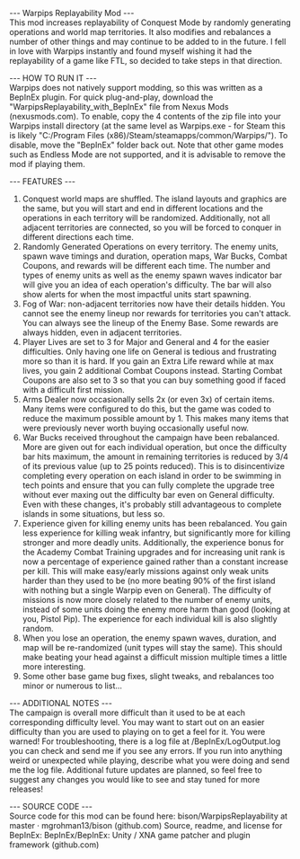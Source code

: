 --- Warpips Replayability Mod ---  
This mod increases replayability of Conquest Mode by randomly generating operations and world map territories. It also modifies and rebalances a number of other things and may continue to be added to in the future. I fell in love with Warpips instantly and found myself wishing it had the replayability of a game like FTL, so decided to take steps in that direction.

--- HOW TO RUN IT ---  
Warpips does not natively support modding, so this was written as a BepInEx plugin. For quick plug-and-play, download the "WarpipsReplayability_with_BepInEx" file from Nexus Mods (nexusmods.com). To enable, copy the 4 contents of the zip file into your Warpips install directory (at the same level as Warpips.exe - for Steam this is likely "C:/Program Files (x86)/Steam/steamapps/common/Warpips/"). To disable, move the "BepInEx" folder back out. Note that other game modes such as Endless Mode are not supported, and it is advisable to remove the mod if playing them.

--- FEATURES ---  
1) Conquest world maps are shuffled. The island layouts and graphics are the same, but you will start and end in different locations and the operations in each territory will be randomized. Additionally, not all adjacent territories are connected, so you will be forced to conquer in different directions each time.
2) Randomly Generated Operations on every territory. The enemy units, spawn wave timings and duration, operation maps, War Bucks, Combat Coupons, and rewards will be different each time. The number and types of enemy units as well as the enemy spawn waves indicator bar will give you an idea of each operation's difficulty. The bar will also show alerts for when the most impactful units start spawning.
3) Fog of War: non-adjacent territories now have their details hidden. You cannot see the enemy lineup nor rewards for territories you can't attack. You can always see the lineup of the Enemy Base. Some rewards are always hidden, even in adjacent territories.
4) Player Lives are set to 3 for Major and General and 4 for the easier difficulties. Only having one life on General is tedious and frustrating more so than it is hard. If you gain an Extra Life reward while at max lives, you gain 2 additional Combat Coupons instead. Starting Combat Coupons are also set to 3 so that you can buy something good if faced with a difficult first mission.
5) Arms Dealer now occasionally sells 2x (or even 3x) of certain items. Many items were configured to do this, but the game was coded to reduce the maximum possible amount by 1. This makes many items that were previously never worth buying occasionally useful now.
6) War Bucks received throughout the campaign have been rebalanced. More are given out for each individual operation, but once the difficulty bar hits maximum, the amount in remaining territories is reduced by 3/4 of its previous value (up to 25 points reduced). This is to disincentivize completing every operation on each island in order to be swimming in tech points and ensure that you can fully complete the upgrade tree without ever maxing out the difficulty bar even on General difficulty. Even with these changes, it's probably still advantageous to complete islands in some situations, but less so.
7) Experience given for killing enemy units has been rebalanced. You gain less experience for killing weak infantry, but significantly more for killing stronger and more deadly units. Additionally, the experience bonus for the Academy Combat Training upgrades and for increasing unit rank is now a percentage of experience gained rather than a constant increase per kill. This will make easy/early missions against only weak units harder than they used to be (no more beating 90% of the first island with nothing but a single Warpip even on General). The difficulty of missions is now more closely related to the number of enemy units, instead of some units doing the enemy more harm than good (looking at you, Pistol Pip). The experience for each individual kill is also slightly random.
8) When you lose an operation, the enemy spawn waves, duration, and map will be re-randomized (unit types will stay the same). This should make beating your head against a difficult mission multiple times a little more interesting.
9) Some other base game bug fixes, slight tweaks, and rebalances too minor or numerous to list...

--- ADDITIONAL NOTES ---  
The campaign is overall more difficult than it used to be at each corresponding difficulty level. You may want to start out on an easier difficulty than you are used to playing on to get a feel for it. You were warned! For troubleshooting, there is a log file at /BepInEx/LogOutput.log you can check and send me if you see any errors. If you run into anything weird or unexpected while playing, describe what you were doing and send me the log file. Additional future updates are planned, so feel free to suggest any changes you would like to see and stay tuned for more releases!

--- SOURCE CODE ---  
Source code for this mod can be found here: bison/WarpipsReplayability at master · mgrohman13/bison (github.com) Source, readme, and license for BepInEx: BepInEx/BepInEx: Unity / XNA game patcher and plugin framework (github.com)
